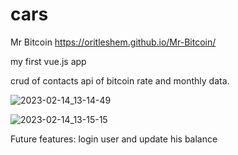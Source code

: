 # cars

Mr Bitcoin
 https://oritleshem.github.io/Mr-Bitcoin/

my first vue.js app

crud of contacts
api of bitcoin rate and monthly data.



![2023-02-14_13-14-49](https://user-images.githubusercontent.com/80868084/218822895-bd5ea604-5d72-47bf-acbd-f81de4ecef37.png)

![2023-02-14_13-15-15](https://user-images.githubusercontent.com/80868084/218822908-93ced40e-3ce5-4971-b941-2dafb777f4c5.png)

Future features:
login user and update his balance
